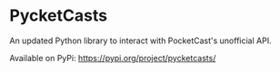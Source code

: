 # PycketCasts

An updated Python library to interact with PocketCast's unofficial API.

Available on PyPi: https://pypi.org/project/pycketcasts/

